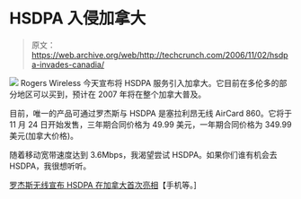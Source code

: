 # HSDPA 入侵加拿大

> 原文：<https://web.archive.org/web/http://techcrunch.com/2006/11/02/hsdpa-invades-canadia/>

![](img/327bdd8bbae72cc314aa2ebfbcf0fa7f.png)
Rogers Wireless 今天宣布将 HSDPA 服务引入加拿大。它目前在多伦多的部分地区可以买到，预计在 2007 年将在整个加拿大普及。

目前，唯一的产品可通过罗杰斯与 HSDPA 是塞拉利昂无线 AirCard 860。它将于 11 月 24 日开始发售，三年期合同价格为 49.99 美元，一年期合同价格为 349.99 美元(加拿大价格)。

随着移动宽带速度达到 3.6Mbps，我渴望尝试 HSDPA。如果你们谁有机会去 HSDPA，我很想听听。

[罗杰斯无线宣布 HSDPA 在加拿大首次亮相](https://web.archive.org/web/20150319130730/http://www.cellphones.ca/1834)【手机等。]